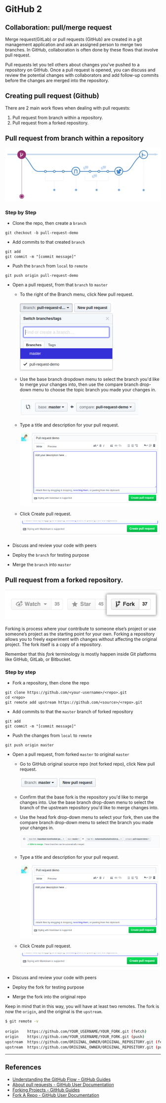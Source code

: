# GitHub 2

## Collaboration: pull/merge request

Merge request(GitLab) or pull requests (GitHub) are created in a git management application and ask an assigned person to merge two branches. In GitHub, collaboration is often done by these flows that involve pull request.

Pull requests let you tell others about changes you've pushed to a repository on GitHub. Once a pull request is opened, you can discuss and review the potential changes with collaborators and add follow-up commits before the changes are merged into the repository.

## Creating pull request (Github)

There are 2 main work flows when dealing with pull requests:

1.  Pull request from branch within a repository.
1.  Pull request from a forked repository.

## Pull request from branch within a repository

[![](./assets/github-flow.png)](https://guides.github.com/introduction/flow)

### Step by Step

* Clone the repo, then create a `branch`

```
git checkout -b pull-request-demo
```

* Add commits to that created `branch`

```
git add
git commit -m "[commit message]"
```

* Push the `branch` from `local` to `remote`

```
git push origin pull-request-demo
```

* Open a pull request, from that `branch` to `master`

  * To the right of the Branch menu, click New pull request.

    ![](./assets/select-branch.png)

  * Use the base branch dropdown menu to select the branch you'd like to merge your changes into, then use the compare branch drop-down menu to choose the topic branch you made your changes in.

    ![](./assets/select-branch-2.png)

  * Type a title and description for your pull request.

    ![](./assets/add-title-and-description.png)

  * Click Create pull request.

    ![](./assets/create-pull-request-button.png)

* Discuss and review your code with peers

* Deploy the `branch` for testing purpose

* Merge the `branch` into `master`

## Pull request from a forked repository.

[![](./assets/github-fork.png)](https://guides.github.com/activities/forking)

Forking is process where your contribute to someone else’s project or use someone’s project as the starting point for your own. Forking a repository allows you to freely experiment with changes without affecting the original project. The fork itself is a copy of a repository.

Remember that this _fork_ terminology is mostly happen inside Git platforms like GitHub, GitLab, or Bitbucket.

### Step by step

* Fork a repository, then clone the repo

```
git clone https://github.com/<your-username>/<repo>.git
cd <repo>
git remote add upstream https://github.com/<source>/<repo>.git
```

* Add commits to that the `master` branch of forked repository

```
git add
git commit -m "[commit message]"
```

* Push the changes from `local` to `remote`

```
git push origin master
```

* Open a pull request, from forked `master` to original `master`

  * Go to GitHub original source repo (not forked repo), click New pull request.

    ![](./assets/new-pull-request-master.png)

  * Confirm that the base fork is the repository you'd like to merge changes into. Use the base branch drop-down menu to select the branch of the upstream repository you'd like to merge changes into.

  * Use the head fork drop-down menu to select your fork, then use the compare branch drop-down menu to select the branch you made your changes in.

    ![](./assets/select-base-and-head-fork.png)

  * Type a title and description for your pull request.

    ![](./assets/add-title-and-description.png)

  * Click Create pull request.

    ![](./assets/create-pull-request-button.png)

* Discuss and review your code with peers
* Deploy the fork for testing purpose
* Merge the fork into the original repo

Keep in mind that in this way, you will have at least two remotes. The fork is now the `origin`, and the original is the `upstream`.

```sh
$ git remote -v

origin    https://github.com/YOUR_USERNAME/YOUR_FORK.git (fetch)
origin    https://github.com/YOUR_USERNAME/YOUR_FORK.git (push)
upstream  https://github.com/ORIGINAL_OWNER/ORIGINAL_REPOSITORY.git (fetch)
upstream  https://github.com/ORIGINAL_OWNER/ORIGINAL_REPOSITORY.git (push)
```

---

## References

* [Understanding the GitHub Flow - GitHub Guides](https://guides.github.com/introduction/flow)
* [About pull requests - GitHub User Documentation](https://help.github.com/articles/about-pull-requests)
* [Forking Projects - GitHub Guides](https://guides.github.com/activities/forking)
* [Fork A Repo - GitHub User Documentation](https://help.github.com/articles/fork-a-repo)
